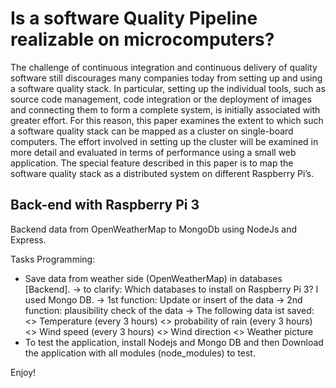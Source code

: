 # Is a software Quality Pipeline realizable on microcomputers?

The challenge of continuous integration and continuous delivery of quality software still discourages many companies today from setting up and using
a software quality stack. In particular, setting up the individual tools, such as source code management, code integration or the deployment of images and connecting
them to form a complete system, is initially associated with greater effort. For this reason, this paper examines the extent to which such a software quality stack can be mapped as a cluster on single-board computers. The effort involved in setting up the cluster will be examined in more detail and evaluated in terms of performance using a small web application. The special feature described in this paper is to map the software quality stack as a distributed system on different Raspberry Pi’s.


## Back-end with Raspberry Pi 3

Backend data from OpenWeatherMap to MongoDb using NodeJs and Express.

Tasks Programming:
 - Save data from weather side (OpenWeatherMap) in databases [Backend]. 
	-> to clarify: Which databases to install on Raspberry Pi 3? I used Mongo DB.
	-> 1st function: Update or insert of the data
	-> 2nd function: plausibility check of the data
	-> The following data ist saved:
		<> Temperature (every 3 hours)
		<> probability of rain (every 3 hours)
		<> Wind speed (every 3 hours)
		<> Wind direction
		<> Weather picture
- To test the application, install Nodejs and Mongo DB and then Download the application with all modules (node_modules) to test.

Enjoy!
